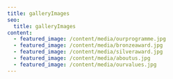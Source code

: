 ```yaml
---
title: galleryImages
seo:
  title: galleryImages
content:
  - featured_image: /content/media/ourprogramme.jpg
  - featured_image: /content/media/bronzeaward.jpg
  - featured_image: /content/media/silveraward.jpg
  - featured_image: /content/media/aboutus.jpg
  - featured_image: /content/media/ourvalues.jpg
---
```


